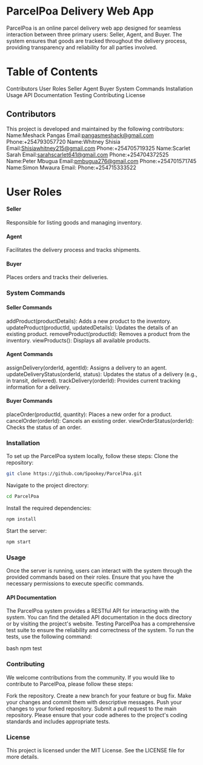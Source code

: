 # ParcelPoa Delivery Web App
 ParcelPoa is an online parcel delivery web app designed for seamless interaction between three primary users: Seller, Agent, and Buyer. The system ensures that goods are tracked throughout the delivery process, providing transparency and reliability for all parties involved.

# Table of Contents
 Contributors
  User Roles
   Seller
   Agent
   Buyer
System Commands
  Installation
Usage
 API Documentation
 Testing
 Contributing
License

 ## Contributors

   This project is developed and maintained by the following contributors:
     Name:Meshack Pangas
     Email:pangasmeshack@gmail.com
     Phone:+254793057720
     Name:Whitney Shisia
     Email:Shisiawhitney215@gmail.com
     Phone:+254705719325
     Name:Scarlet Sarah
     Email:sarahscarlet641@gmail.com
     Phone:+254704372525
     Name:Peter Mbugua
     Email:pmbugua276@gmail.com
     Phone:+254701571745
     Name:Simon Mwaura
     Email:
     Phone:+254715333522

 # User Roles

#### Seller

   Responsible for listing goods and managing inventory.

#### Agent

   Facilitates the delivery process and tracks shipments.

#### Buyer

   Places orders and tracks their deliveries.

### System Commands

#### Seller Commands
 addProduct(productDetails): Adds a new product to the inventory.
 updateProduct(productId, updatedDetails): Updates the details of an existing product.
 removeProduct(productId): Removes a product from the inventory.
 viewProducts(): Displays all available products.
 
#### Agent Commands
 assignDelivery(orderId, agentId): Assigns a delivery to an agent.
 updateDeliveryStatus(orderId, status): Updates the status of a delivery (e.g., in transit, delivered).
 trackDelivery(orderId): Provides current tracking information for a delivery.

#### Buyer Commands
 placeOrder(productId, quantity): Places a new order for a product.
 cancelOrder(orderId): Cancels an existing order.
 viewOrderStatus(orderId): Checks the status of an order.

### Installation
 To set up the ParcelPoa system locally, follow these steps:
 Clone the repository:

 ```bash
 git clone https://github.com/Spookey/ParcelPoa.git
```
Navigate to the project directory:

 ```bash
 cd ParcelPoa
```
Install the required dependencies:

 ```bash
 npm install
```
Start the server:

 ```bash
 npm start
```
### Usage

 Once the server is running, users can interact with the system through the provided commands based on their roles. Ensure that you have the necessary permissions to execute specific commands.

#### API Documentation

The ParcelPoa system provides a RESTful API for interacting with the system. You can find the detailed API documentation in the docs directory or by visiting the project's website.
Testing
ParcelPoa has a comprehensive test suite to ensure the reliability and correctness of the system. To run the tests, use the following command:

 bash
 npm test

### Contributing

We welcome contributions from the community. If you would like to contribute to ParcelPoa, please follow these steps:

 Fork the repository.
 Create a new branch for your feature or bug fix.
 Make your changes and commit them with descriptive messages.
 Push your changes to your forked repository.
 Submit a pull request to the main repository.
Please ensure that your code adheres to the project's coding standards and includes appropriate tests.

### License
This project is licensed under the MIT License. See the LICENSE file for more details.
